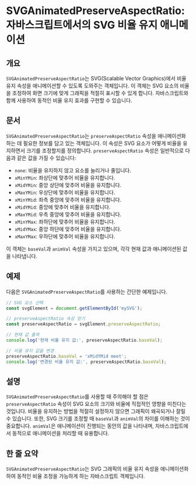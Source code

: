 <!--
Meta Description: # SVGAnimatedPreserveAspectRatio: 자바스크립트에서의 SVG 비율 유지 애니메이션 ## 개요 `SVGAnimatedPreserveAspectRatio`는 SVG(Scalable Vector Graphics)에서 비율 유지 속성을 애니메이션할 수...
Meta Keywords: 비율을, preserveaspectratio, 맞추어, 유지합니다, svg
-->

# SVGAnimatedPreserveAspectRatio: 자바스크립트에서의 SVG 비율 유지 애니메이션

## 개요
`SVGAnimatedPreserveAspectRatio`는 SVG(Scalable Vector Graphics)에서 비율 유지 속성을 애니메이션할 수 있도록 도와주는 객체입니다. 이 객체는 SVG 요소의 비율을 조정하여 화면 크기에 맞게 그래픽을 적절히 표시할 수 있게 합니다. 자바스크립트와 함께 사용하여 동적인 비율 유지 효과를 구현할 수 있습니다.

## 문서
`SVGAnimatedPreserveAspectRatio`는 `preserveAspectRatio` 속성을 애니메이션화하는 데 필요한 정보를 담고 있는 객체입니다. 이 속성은 SVG 요소가 어떻게 비율을 유지하면서 크기를 조정할지를 정의합니다. `preserveAspectRatio` 속성은 일반적으로 다음과 같은 값을 가질 수 있습니다:

- `none`: 비율을 유지하지 않고 요소를 늘리거나 줄입니다.
- `xMinYMin`: 좌상단에 맞추어 비율을 유지합니다.
- `xMidYMin`: 중앙 상단에 맞추어 비율을 유지합니다.
- `xMaxYMin`: 우상단에 맞추어 비율을 유지합니다.
- `xMinYMid`: 좌측 중앙에 맞추어 비율을 유지합니다.
- `xMidYMid`: 중앙에 맞추어 비율을 유지합니다.
- `xMaxYMid`: 우측 중앙에 맞추어 비율을 유지합니다.
- `xMinYMax`: 좌하단에 맞추어 비율을 유지합니다.
- `xMidYMax`: 중앙 하단에 맞추어 비율을 유지합니다.
- `xMaxYMax`: 우하단에 맞추어 비율을 유지합니다.

이 객체는 `baseVal`과 `animVal` 속성을 가지고 있으며, 각각 현재 값과 애니메이션된 값을 나타냅니다.

## 예제
다음은 `SVGAnimatedPreserveAspectRatio`를 사용하는 간단한 예제입니다.

```javascript
// SVG 요소 선택
const svgElement = document.getElementById('mySVG');

// preserveAspectRatio 속성 얻기
const preserveAspectRatio = svgElement.preserveAspectRatio;

// 현재 값 출력
console.log('현재 비율 유지 값:', preserveAspectRatio.baseVal);

// 비율 유지 값을 변경
preserveAspectRatio.baseVal = 'xMidYMid meet';
console.log('변경된 비율 유지 값:', preserveAspectRatio.baseVal);
```

## 설명
`SVGAnimatedPreserveAspectRatio`를 사용할 때 주의해야 할 점은 `preserveAspectRatio` 속성이 SVG 요소의 크기와 비율에 직접적인 영향을 미친다는 것입니다. 비율을 유지하는 방법을 적절히 설정하지 않으면 그래픽이 왜곡되거나 잘릴 수 있습니다. 또한, SVG 크기를 조정할 때 `baseVal`과 `animVal`의 차이를 이해하는 것이 중요합니다. `animVal`은 애니메이션이 진행되는 동안의 값을 나타내며, 자바스크립트에서 동적으로 애니메이션을 처리할 때 유용합니다.

## 한 줄 요약
`SVGAnimatedPreserveAspectRatio`는 SVG 그래픽의 비율 유지 속성을 애니메이션화하여 동적인 비율 조정을 가능하게 하는 자바스크립트 객체입니다.